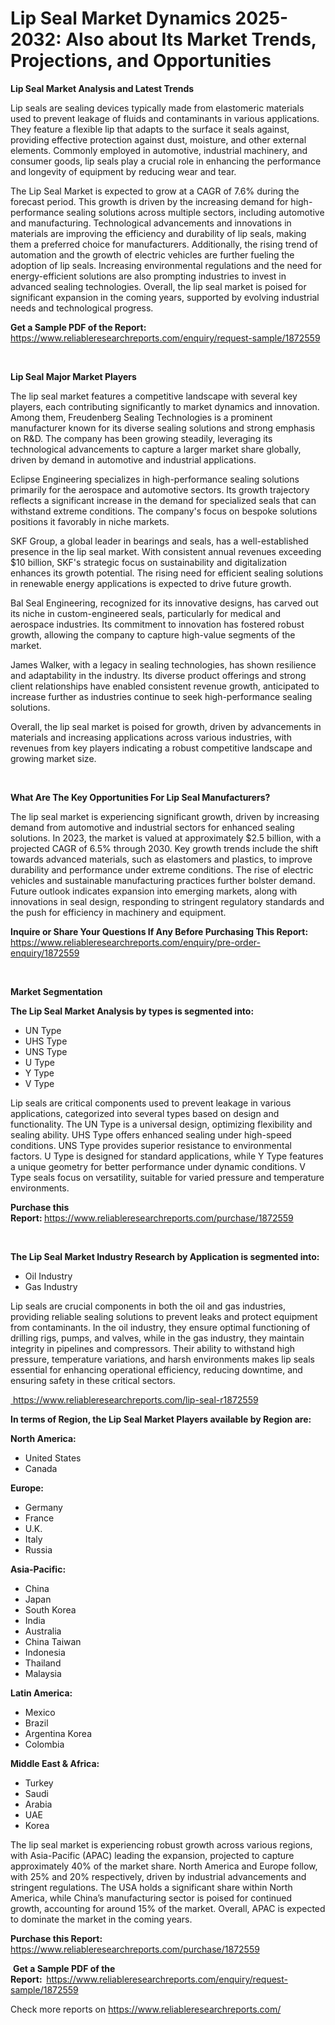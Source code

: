<p><h1>Lip Seal Market Dynamics 2025-2032: Also about Its Market Trends, Projections, and Opportunities</h1></p><p><strong>Lip Seal Market Analysis and Latest Trends</strong></p>
<p><p>Lip seals are sealing devices typically made from elastomeric materials used to prevent leakage of fluids and contaminants in various applications. They feature a flexible lip that adapts to the surface it seals against, providing effective protection against dust, moisture, and other external elements. Commonly employed in automotive, industrial machinery, and consumer goods, lip seals play a crucial role in enhancing the performance and longevity of equipment by reducing wear and tear.</p><p>The Lip Seal Market is expected to grow at a CAGR of 7.6% during the forecast period. This growth is driven by the increasing demand for high-performance sealing solutions across multiple sectors, including automotive and manufacturing. Technological advancements and innovations in materials are improving the efficiency and durability of lip seals, making them a preferred choice for manufacturers. Additionally, the rising trend of automation and the growth of electric vehicles are further fueling the adoption of lip seals. Increasing environmental regulations and the need for energy-efficient solutions are also prompting industries to invest in advanced sealing technologies. Overall, the lip seal market is poised for significant expansion in the coming years, supported by evolving industrial needs and technological progress.</p></p>
<p><strong>Get a Sample PDF of the Report:&nbsp;</strong> <a href="https://www.reliableresearchreports.com/enquiry/request-sample/1872559?utm_campaign=2263&utm_medium=2&utm_source=Github&utm_content=ia&utm_term=16022025&utm_id=lip-seal">https://www.reliableresearchreports.com/enquiry/request-sample/1872559</a></p>
<p>&nbsp;</p>
<p><strong>Lip Seal Major Market Players</strong></p>
<p><p>The lip seal market features a competitive landscape with several key players, each contributing significantly to market dynamics and innovation. Among them, Freudenberg Sealing Technologies is a prominent manufacturer known for its diverse sealing solutions and strong emphasis on R&D. The company has been growing steadily, leveraging its technological advancements to capture a larger market share globally, driven by demand in automotive and industrial applications.</p><p>Eclipse Engineering specializes in high-performance sealing solutions primarily for the aerospace and automotive sectors. Its growth trajectory reflects a significant increase in the demand for specialized seals that can withstand extreme conditions. The company's focus on bespoke solutions positions it favorably in niche markets.</p><p>SKF Group, a global leader in bearings and seals, has a well-established presence in the lip seal market. With consistent annual revenues exceeding $10 billion, SKF's strategic focus on sustainability and digitalization enhances its growth potential. The rising need for efficient sealing solutions in renewable energy applications is expected to drive future growth.</p><p>Bal Seal Engineering, recognized for its innovative designs, has carved out its niche in custom-engineered seals, particularly for medical and aerospace industries. Its commitment to innovation has fostered robust growth, allowing the company to capture high-value segments of the market.</p><p>James Walker, with a legacy in sealing technologies, has shown resilience and adaptability in the industry. Its diverse product offerings and strong client relationships have enabled consistent revenue growth, anticipated to increase further as industries continue to seek high-performance sealing solutions.</p><p>Overall, the lip seal market is poised for growth, driven by advancements in materials and increasing applications across various industries, with revenues from key players indicating a robust competitive landscape and growing market size.</p></p>
<p>&nbsp;</p>
<p><strong>What Are The Key Opportunities For Lip Seal Manufacturers?</strong></p>
<p><p>The lip seal market is experiencing significant growth, driven by increasing demand from automotive and industrial sectors for enhanced sealing solutions. In 2023, the market is valued at approximately $2.5 billion, with a projected CAGR of 6.5% through 2030. Key growth trends include the shift towards advanced materials, such as elastomers and plastics, to improve durability and performance under extreme conditions. The rise of electric vehicles and sustainable manufacturing practices further bolster demand. Future outlook indicates expansion into emerging markets, along with innovations in seal design, responding to stringent regulatory standards and the push for efficiency in machinery and equipment.</p></p>
<p><strong>Inquire or Share Your Questions If Any Before Purchasing This Report:</strong> <a href="https://www.reliableresearchreports.com/enquiry/pre-order-enquiry/1872559?utm_campaign=2263&utm_medium=2&utm_source=Github&utm_content=ia&utm_term=16022025&utm_id=lip-seal">https://www.reliableresearchreports.com/enquiry/pre-order-enquiry/1872559</a></p>
<p>&nbsp;</p>
<p><strong>Market Segmentation</strong></p>
<p><strong>The Lip Seal Market Analysis by types is segmented into:</strong></p>
<p><ul><li>UN Type</li><li>UHS Type</li><li>UNS Type</li><li>U Type</li><li>Y Type</li><li>V Type</li></ul></p>
<p><p>Lip seals are critical components used to prevent leakage in various applications, categorized into several types based on design and functionality. The UN Type is a universal design, optimizing flexibility and sealing ability. UHS Type offers enhanced sealing under high-speed conditions. UNS Type provides superior resistance to environmental factors. U Type is designed for standard applications, while Y Type features a unique geometry for better performance under dynamic conditions. V Type seals focus on versatility, suitable for varied pressure and temperature environments.</p></p>
<p><strong>Purchase this Report:&nbsp;</strong><a href="https://www.reliableresearchreports.com/purchase/1872559?utm_campaign=2263&utm_medium=2&utm_source=Github&utm_content=ia&utm_term=16022025&utm_id=lip-seal">https://www.reliableresearchreports.com/purchase/1872559</a></p>
<p>&nbsp;</p>
<p><strong>The Lip Seal Market Industry Research by Application is segmented into:</strong></p>
<p><ul><li>Oil Industry</li><li>Gas Industry</li></ul></p>
<p><p>Lip seals are crucial components in both the oil and gas industries, providing reliable sealing solutions to prevent leaks and protect equipment from contaminants. In the oil industry, they ensure optimal functioning of drilling rigs, pumps, and valves, while in the gas industry, they maintain integrity in pipelines and compressors. Their ability to withstand high pressure, temperature variations, and harsh environments makes lip seals essential for enhancing operational efficiency, reducing downtime, and ensuring safety in these critical sectors.</p></p>
<p><a href="https://www.reliableresearchreports.com/lip-seal-r1872559?utm_campaign=2263&utm_medium=2&utm_source=Github&utm_content=ia&utm_term=16022025&utm_id=lip-seal">&nbsp;https://www.reliableresearchreports.com/lip-seal-r1872559</a></p>
<p><strong>In terms of Region, the Lip Seal Market Players available by Region are:</strong></p>
<p>
    <p> <strong> North America: </strong>
        <ul>
            <li>United States</li>
            <li>Canada</li>
        </ul>
        </p> 
    <p> <strong> Europe: </strong>
        <ul>
            <li>Germany</li>
            <li>France</li>
            <li>U.K.</li>
            <li>Italy</li>
            <li>Russia</li>
        </ul>
        </p> 
    <p> <strong> Asia-Pacific: </strong>
        <ul>
            <li>China</li>
            <li>Japan</li>
            <li>South Korea</li>
            <li>India</li>
            <li>Australia</li>
            <li>China Taiwan</li>
            <li>Indonesia</li>
            <li>Thailand</li>
            <li>Malaysia</li>
        </ul>
        </p> 
    <p> <strong> Latin America: </strong>
        <ul>
            <li>Mexico</li>
            <li>Brazil</li>
            <li>Argentina Korea</li>
            <li>Colombia</li>
        </ul>
        </p> 
    <p> <strong> Middle East & Africa: </strong>
        <ul>
            <li>Turkey</li>
            <li>Saudi</li>
            <li>Arabia</li>
            <li>UAE</li>
            <li>Korea</li>
        </ul>
    </p>
    </p>
<p><p>The lip seal market is experiencing robust growth across various regions, with Asia-Pacific (APAC) leading the expansion, projected to capture approximately 40% of the market share. North America and Europe follow, with 25% and 20% respectively, driven by industrial advancements and stringent regulations. The USA holds a significant share within North America, while China’s manufacturing sector is poised for continued growth, accounting for around 15% of the market. Overall, APAC is expected to dominate the market in the coming years.</p></p>
<p><strong>Purchase this Report: </strong><a href="https://www.reliableresearchreports.com/purchase/1872559?utm_campaign=2263&utm_medium=2&utm_source=Github&utm_content=ia&utm_term=16022025&utm_id=lip-seal">https://www.reliableresearchreports.com/purchase/1872559</a></p>
<p>&nbsp;<strong>Get a Sample PDF of the Report:&nbsp;&nbsp;</strong><a href="https://www.reliableresearchreports.com/enquiry/request-sample/1872559?utm_campaign=2263&utm_medium=2&utm_source=Github&utm_content=ia&utm_term=16022025&utm_id=lip-seal">https://www.reliableresearchreports.com/enquiry/request-sample/1872559</a></p>
<p><strong></strong></p>
<p>Check more reports on <a href="https://www.reliableresearchreports.com/?utm_campaign=2263&utm_medium=2&utm_source=Github&utm_content=ia&utm_term=16022025&utm_id=lip-seal">https://www.reliableresearchreports.com/</a></p>